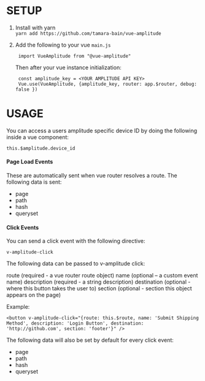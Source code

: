 # SETUP

1. Install with yarn  
`yarn add https://github.com/tamara-bain/vue-amplitude`

2. Add the following to your vue `main.js`

        import VueAmplitude from "@vue-amplitude"
    
    Then after your vue instance initialization:
        
        const amplitude_key = <YOUR AMPLITUDE API KEY>
        Vue.use(VueAmplitude, {amplitude_key, router: app.$router, debug: false })


# USAGE

You can access a users amplitude specific device ID by doing the following inside a vue component:

`this.$amplitude.device_id`


#### Page Load Events

These are automatically sent when vue router resolves a route. The following data is sent:
- page
- path
- hash
- queryset


#### Click Events

You can send a click event with the following directive:

`v-amplitude-click`

The following data can be passed to v-amplitude click:

route (required - a vue router route object)
name (optional – a custom event name)
description (required - a string description)
destination (optional - where this button takes the user to)
section (optional - section this object appears on the page)

Example:

    <button v-amplitude-click="{route: this.$route, name: 'Submit Shipping Method', description: 'Login Button', destination: 'http://github.com', section: 'footer'}" />

The following data will also be set by default for every click event: 
- page
- path
- hash
- queryset


